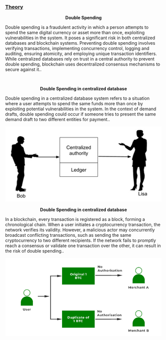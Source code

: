 <u><h3>Theory</h3></u>
<b><p><center>Double Spending </center></p></b>

 <p>Double spending is a fraudulent activity in which a person attempts to spend the same digital currency or asset more than once, exploiting vulnerabilities in the system. It poses a significant risk in both centralized databases and blockchain systems. Preventing double spending involves verifying transactions, implementing concurrency control, logging and auditing, ensuring atomicity, and employing unique transaction identifiers. While centralized databases rely on trust in a central authority to prevent double spending, blockchain uses decentralized consensus mechanisms to secure against it..</p><br>
 <p>

<b><p><center>Double Spending in centralized database</center></p></b>

<p>Double spending in a centralized database system refers to a situation where a user attempts to spend the same funds more than once by exploiting potential vulnerabilities in the system. In the context of demand drafts, double spending could occur if someone tries to present the same demand draft to two different entities for payment..</p>
 <center><div><img src="images/centrailized.jpg"  alt="centralized"></div></center>

<b><p><center>Double Spending in centralized database </center></p></b>

<p>In a blockchain, every transaction is registered as a block, forming a chronological chain. When a user initiates a cryptocurrency transaction, the network verifies its validity. However, a malicious actor may concurrently broadcast conflicting transactions, such as sending the same cryptocurrency to two different recipients. If the network fails to promptly reach a consensus or validate one transaction over the other, it can result in the risk of double spending..</p>
 <center><div><img src="images/blockchain.png"  alt="blockchain"></div></center>
